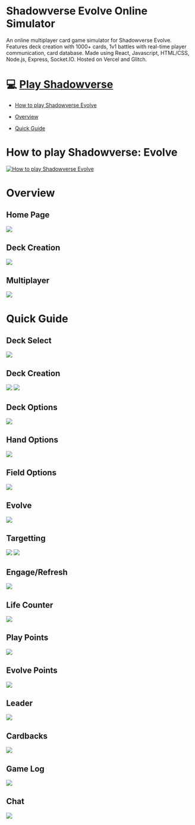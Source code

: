 # Shadowverse Evolve Online Simulator

An online multiplayer card game simulator for Shadowverse Evolve. Features deck creation with 1000+ cards, 1v1 battles with real-time player communication, card database. Made using React, Javascript, HTML/CSS, Node.js, Express, Socket.IO. Hosted on Vercel and Glitch.

# 💻 [Play Shadowverse](https://sveclient.xyz/)

- [How to play Shadowverse Evolve](https://github.com/anthonychian/shadowverse-client#how-to-play)

- [Overview](https://github.com/anthonychian/shadowverse-client#overview)

- [Quick Guide](https://github.com/anthonychian/shadowverse-client#quick-guide)

# How to play Shadowverse: Evolve

[![How to play Shadowverse Evolve](https://img.youtube.com/vi/7MdrwXRrcgw/0.jpg)](https://www.youtube.com/watch?v=7MdrwXRrcgw)

# Overview

## Home Page

![](https://github.com/anthonychian/shadowverse-client/blob/main/public/git_images/shadowverse1.JPG)

## Deck Creation

![](https://github.com/anthonychian/shadowverse-client/blob/main/public/git_images/shadowverse2.JPG)

## Multiplayer

![](https://github.com/anthonychian/shadowverse-client/blob/main/public/git_images/shadowverse3.JPG)

# Quick Guide

## Deck Select

![](https://github.com/anthonychian/shadowverse-client/blob/main/public/git_images/deck_select.gif)

## Deck Creation

![](https://github.com/anthonychian/shadowverse-client/blob/main/public/git_images/deck_creation1.gif)
![](https://github.com/anthonychian/shadowverse-client/blob/main/public/git_images/deck_creation2.gif)

## Deck Options

![](https://github.com/anthonychian/shadowverse-client/blob/main/public/git_images/deck_options.gif)

## Hand Options

![](https://github.com/anthonychian/shadowverse-client/blob/main/public/git_images/hand_options.gif)

## Field Options

![](https://github.com/anthonychian/shadowverse-client/blob/main/public/git_images/field_options.gif)

## Evolve

![](https://github.com/anthonychian/shadowverse-client/blob/main/public/git_images/evolve.gif)

## Targetting

![](https://github.com/anthonychian/shadowverse-client/blob/main/public/git_images/hand_select.gif)
![](https://github.com/anthonychian/shadowverse-client/blob/main/public/git_images/field_select.gif)

## Engage/Refresh

![](https://github.com/anthonychian/shadowverse-client/blob/main/public/git_images/engage.gif)

## Life Counter

![](https://github.com/anthonychian/shadowverse-client/blob/main/public/git_images/life_counter.gif)

## Play Points

![](https://github.com/anthonychian/shadowverse-client/blob/main/public/git_images/play_points.gif)

## Evolve Points

![](https://github.com/anthonychian/shadowverse-client/blob/main/public/git_images/evolve_points.gif)

## Leader

![](https://github.com/anthonychian/shadowverse-client/blob/main/public/git_images/leader.gif)

## Cardbacks

![](https://github.com/anthonychian/shadowverse-client/blob/main/public/git_images/cardbacks.gif)

## Game Log

![](https://github.com/anthonychian/shadowverse-client/blob/main/public/git_images/game_log.gif)

## Chat

![](https://github.com/anthonychian/shadowverse-client/blob/main/public/git_images/chat.gif)
